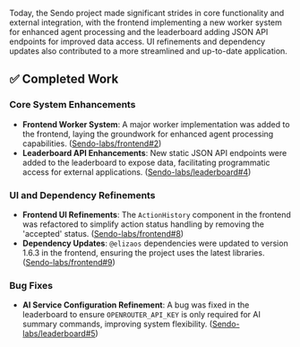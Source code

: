 Today, the Sendo project made significant strides in core functionality and external integration, with the frontend implementing a new worker system for enhanced agent processing and the leaderboard adding JSON API endpoints for improved data access. UI refinements and dependency updates also contributed to a more streamlined and up-to-date application.

## ✅ Completed Work
### Core System Enhancements
*   **Frontend Worker System**: A major worker implementation was added to the frontend, laying the groundwork for enhanced agent processing capabilities. ([Sendo-labs/frontend#2](https://github.com/Sendo-labs/frontend/pull/2))
*   **Leaderboard API Enhancements**: New static JSON API endpoints were added to the leaderboard to expose data, facilitating programmatic access for external applications. ([Sendo-labs/leaderboard#4](https://github.com/Sendo-labs/leaderboard/pull/4))

### UI and Dependency Refinements
*   **Frontend UI Refinements**: The `ActionHistory` component in the frontend was refactored to simplify action status handling by removing the 'accepted' status. ([Sendo-labs/frontend#8](https://github.com/Sendo-labs/frontend/pull/8))
*   **Dependency Updates**: `@elizaos` dependencies were updated to version 1.6.3 in the frontend, ensuring the project uses the latest libraries. ([Sendo-labs/frontend#9](https://github.com/Sendo-labs/frontend/pull/9))

### Bug Fixes
*   **AI Service Configuration Refinement**: A bug was fixed in the leaderboard to ensure `OPENROUTER_API_KEY` is only required for AI summary commands, improving system flexibility. ([Sendo-labs/leaderboard#5](https://github.com/Sendo-labs/leaderboard/pull/5))